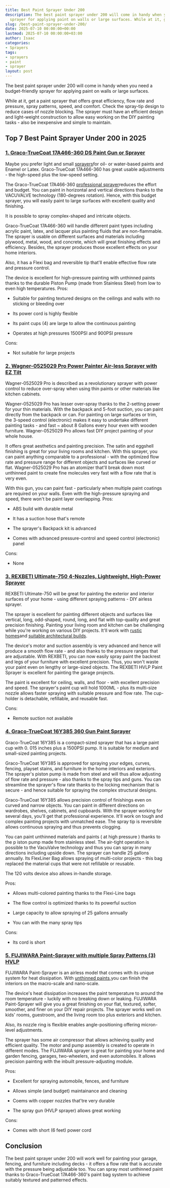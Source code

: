 ```yaml
---
title: Best Paint Sprayer Under 200
description: The best paint sprayer under 200 will come in handy when you need a budget-friendly
  sprayer for applying paint on walls or large surfaces. While at it, get a...
slug: /best-paint-sprayer-under-200/
date: 2025-07-10 00:00:00+00:00
lastmod: 2025-07-10 00:00:00+03:00
author: Isaac
categories:
- Sprayers
tags:
- sprayers
- paint
- sprayer
layout: post
---
```

The best paint sprayer under 200 will come in handy when you need a budget-friendly sprayer for applying paint on walls or large surfaces.

While at it, get a paint sprayer that offers great efficiency, flow rate and pressure, spray patterns, speed, and comfort. Check the spray-tip design to reduce cases of nozzle blocking. The sprayer must have an efficient design and light-weight construction to allow easy working on the DIY painting tasks - also be inexpensive and simple to maintain.

## Top 7 Best Paint Sprayer Under 200 in 2025

###  [1. Graco-TrueCoat 17A466-360 DS Paint Gun or Sprayer](https://www.amazon.com/dp/B00NHX6UWY/?tag=p-policy-20)

Maybe you prefer light and small [sprayers](https://pestpolicy.com/best-paint-sprayer-for-ceiling/)for oil- or water-based paints and Enamel or Latex. Graco-TrueCoat 17A466-360 has great usable adjustments - the high-speed plus the low-speed setting.

The Graco-TrueCoat 17A466-360 [professional sprayer](https://pestpolicy.com/best-professional-airless-paint-sprayer/)reduces the effort and budget. You can paint in horizontal and vertical directions thanks to the VACUVALVE technology (180-degrees rotation). Hence, with this budget sprayer, you will easily paint to large surfaces with excellent quality and finishing.

It is possible to spray complex-shaped and intricate objects.

Graco-TrueCoat 17A466-360 will handle different paint types including acrylic paint, latex, and lacquer plus painting fluids that are non-flammable. The sprayer is usable on different surfaces and materials including plywood, metal, wood, and concrete, which will great finishing effects and efficiency. Besides, the sprayer produces those excellent effects on your home interiors.

Also, it has a Flexi bag and reversible tip that'll enable effective flow rate and pressure control.

The device is excellent for high-pressure painting with unthinned paints thanks to the durable Piston Pump (made from Stainless Steel) from low to even high temperatures.
Pros:

- Suitable for painting textured designs on the ceilings and walls with no sticking or bleeding over

- Its power cord is highly flexible

- Its paint cups (4) are large to allow the continuous painting

- Operates at high pressures 1500PSI and 900PSI pressure

Cons:

- Not suitable for large projects

###  [2. Wagner-0525029 Pro Power Painter Air-less Sprayer with EZ Tilt](https://www.amazon.com/dp/B008KS9LW2/?tag=p-policy-20)

Wagner-0525029 Pro is described as a revolutionary sprayer with power control to reduce over-spray when using thin paints or other materials like kitchen cabinets.

Wagner-0525029 Pro has lesser over-spray thanks to the 2-setting power for your thin materials. With the backpack and 5-foot suction, you can paint directly from the backpack or can. For painting on large surfaces or trim, the 3-speed control (electronic) makes it easy to undertake different painting tasks - and fast ~ about 8 Gallons every hour even with wooden furniture. Wagner-0525029 Pro allows fast DIY project painting of your whole house.

It offers great aesthetics and painting precision. The satin and eggshell finishing is great for your living rooms and kitchen. With this sprayer, you can paint anything comparable to a professional - with the optimized flow rate and pressure range for different objects and surfaces like curved or flat. Wagner-0525029 Pro has an atomizer that'll break down most unthinned paint to create fine molecules very fast with a flow rate that is very even.

With this gun, you can paint fast - particularly when multiple paint coatings are required on your walls. Even with the high-pressure spraying and speed, there won't be paint layer overlapping.
Pros:

- ABS build with durable metal

- It has a suction hose that's remote

- The sprayer's Backpack kit is advanced

- Comes with advanced pressure-control and speed control (electronic) panel

Cons:

- None

###  [3. REXBETI Ultimate-750 4-Nozzles, Lightweight, High-Power Sprayer](https://www.amazon.com/dp/B07DLR5FK2/?tag=p-policy-20)

REXBETI Ultimate-750 will be great for painting the exterior and interior surfaces of your home - using different spraying patterns - DIY airless sprayer.

The sprayer is excellent for painting different objects and surfaces like vertical, long, odd-shaped, round, long, and flat with top-quality and great precision finishing. Painting your living room and kitchen can be challenging while you're working on various DIY projects. It'll work with [rustic homes](https://spraygadgets.com/how-does-painting-prevent-corrosion/)and [suitable architectural builds](https://spraygadgets.com/outside-color-of-indian-house/).

The device's motor and suction assembly is very advanced and hence will produce a smooth flow rate - and also thanks to the pressure ranges that are adjustable. With REXBETI, you can now easily spray paint the backrest and legs of your furniture with excellent precision. Thus, you won't waste your paint even on lengthy or large-sized objects. The REXBETI HVLP Paint Sprayer is excellent for painting the garage projects.

The paint is excellent for ceiling, walls, and floor - with excellent precision and speed. The sprayer's paint cup will hold 1000ML - plus its multi-size nozzle allows faster spraying with suitable pressure and flow rate. The cup-holder is detachable, refillable, and reusable fast.

Cons:

- Remote suction not available

###  [4. Graco-TrueCoat 16Y385 360 Gun Paint Sprayer](https://www.amazon.com/dp/B00NHXEOCW/?tag=p-policy-20)

Graco-TrueCoat 16Y385 is a compact-sized sprayer that has a large paint cup with 0. 015 inches plus a 1500PSI pump. It is suitable for medium and small-sized painting projects.

Graco-TrueCoat 16Y385 is approved for spraying your edges, curves, fencing, playset stains, and furniture in the home interiors and exteriors. The sprayer's piston pump is made from steel and will thus allow adjusting of flow rate and pressure - also thanks to the spray tips and guns. You can streamline the sprayer's flow rate thanks to the locking mechanism that is secure - and hence suitable for spraying the complex structural designs.

Graco-TrueCoat 16Y385 allows precision control of finishings even on curved and narrow objects. You can paint in different directions on wardrobes, shelves, cabinets, and cupboards. With the sprayer working for several days, you'll get that professional experience. It'll work on tough and complex painting projects with unmatched ease. The spray tip is reversible allows continuous spraying and thus prevents clogging.

You can paint unthinned materials and paints ( at high pressure ) thanks to the p iston pump made from stainless steel. The air-tight operation is possible to the VacuValve technology and thus you can spray in many directions including upside down. The sprayer can handle 25 gallons annually. Its FlexLiner Bag allows spraying of multi-color projects - this bag replaced the material cups that were not refillable or reusable.

The 120 volts device also allows in-handle storage.

Pros:

- Allows multi-colored painting thanks to the Flexi-Line bags

- The flow control is optimized thanks to its powerful suction

- Large capacity to allow spraying of 25 gallons annually

- You can with the many spray tips

Cons:

- Its cord is short

###  [5. FUJIWARA Paint-Sprayer with multiple Spray Patterns (3) HVLP](https://www.amazon.com/dp/B07J5FJS79/?tag=p-policy-20)

FUJIWARA Paint-Sprayer is an airless model that comes with its unique system for heat dissipation. With [unthinned paints](https://pestpolicy.com/best-paint-sprayer-for-doors/),you can finish the interiors on the macro-scale and nano-scale.

The device's heat dissipation increases the paint temperature to around the room temperature - luckily with no breaking down or leaking. FUJIWARA Paint-Sprayer will give you a great finishing on your flat, textured, softer, smoother, and finer on your DIY repair projects. The sprayer works well on kids' rooms, guestroom, and the living room too plus exteriors and kitchen.

Also, its nozzle ring is flexible enables angle-positioning offering micron-level adjustments.

The sprayer has some air compressor that allows achieving quality and efficient quality. The motor and pump assembly is created to operate in different modes. The FUJIWARA sprayer is great for painting your home and garden fencing, garages, two-wheelers, and even automobiles. It allows precision painting with the inbuilt pressure-adjusting module.

Pros:

- Excellent for spraying automobile, fences, and furniture

- Allows simple (and budget) maintainance and cleaning

- Coems with copper nozzles that'tre very durable

- The spray gun (HVLP sprayer) allows great working

Cons:

- Comes with short (6 feet) power cord

##  Conclusion

The best paint sprayer under 200 will work well for painting your garage, fencing, and furniture including decks - it offers a flow rate that is accurate with the pressure being adjustable too. You can spray most unthinned paint thanks to Graco-TrueCoat 17A466-360's paint bag system to achieve suitably textured and patterned effects.
